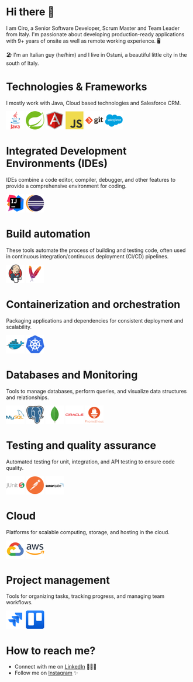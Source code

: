 # Hi there 👋
I am Ciro, a Senior Software Developer, Scrum Master and Team Leader from Italy. I'm passionate about developing production-ready applications with 9+ years of onsite as well as remote working experience. 🖥️

🏖️ I'm an Italian guy (he/him) and I live in Ostuni, a beautiful little city in the south of Italy.

# Technologies & Frameworks
I mostly work with Java, Cloud based technologies and Salesforce CRM.

<img src='https://github.com/devicons/devicon/blob/master/icons/java/java-original-wordmark.svg' alt='Java' height=50> <img src='https://github.com/devicons/devicon/blob/master/icons/spring/spring-original.svg' alt='spring' title='spring' height=50> <img src='https://github.com/devicons/devicon/blob/master/icons/angularjs/angularjs-original.svg' alt='AngularJS' title='AngularJS' height=50>
<img src='https://github.com/devicons/devicon/blob/master/icons/javascript/javascript-original.svg' alt='Javascript' height=50> <img src='https://github.com/devicons/devicon/blob/master/icons/git/git-original-wordmark.svg' alt='Git' height=50> <img src='https://github.com/devicons/devicon/blob/master/icons/salesforce/salesforce-original.svg' alt='salesforce' title='salesforce' height=50>

# Integrated Development Environments (IDEs)
IDEs combine a code editor, compiler, debugger, and other features to provide a comprehensive environment for coding.

<img src='https://github.com/devicons/devicon/blob/master/icons/intellij/intellij-original.svg' alt='IntelliJ IDEA' title='IntelliJ IDEA' height=50> <img src='https://github.com/devicons/devicon/blob/master/icons/eclipse/eclipse-original.svg' alt='Eclipse IDE' title='Eclipse IDE' height=50>

# Build automation
These tools automate the process of building and testing code, often used in continuous integration/continuous deployment (CI/CD) pipelines.

<img src='https://github.com/devicons/devicon/blob/master/icons/jenkins/jenkins-original.svg' alt='jenkins' title='jenkins' height=50> <img src='https://github.com/devicons/devicon/blob/master/icons/maven/maven-original.svg' alt='Apache Maven' title='Apache Maven' height=50>

# Containerization and orchestration
Packaging applications and dependencies for consistent deployment and scalability.

<img src='https://github.com/devicons/devicon/blob/master/icons/docker/docker-original.svg' alt='docker' title='docker' height=50> <img src='https://github.com/devicons/devicon/blob/master/icons/kubernetes/kubernetes-original.svg' alt='kubernetes' title='kubernetes' height=50>

# Databases and Monitoring
Tools to manage databases, perform queries, and visualize data structures and relationships.

<img src='https://github.com/devicons/devicon/blob/master/icons/mysql/mysql-original-wordmark.svg' alt='mysql' height=50> <img src='https://github.com/devicons/devicon/blob/master/icons/postgresql/postgresql-original.svg' alt='postgresql' title='postgresql' height=50>
<img src='https://github.com/devicons/devicon/blob/master/icons/mongodb/mongodb-original.svg' alt='mongodb' title='mongodb' height=50> <img src='https://github.com/devicons/devicon/blob/master/icons/oracle/oracle-original.svg' alt='oracle' height=50>
<img src='https://github.com/devicons/devicon/blob/master/icons/prometheus/prometheus-plain-wordmark.svg' alt='prometheus' title='prometheus' height=50>

# Testing and quality assurance
Automated testing for unit, integration, and API testing to ensure code quality.

<img src='https://github.com/devicons/devicon/blob/master/icons/junit/junit-original-wordmark.svg' alt='junit' height=50> <img src='https://github.com/devicons/devicon/blob/master/icons/postman/postman-original.svg' alt='postman' title='postman' height=50> <img src='https://github.com/devicons/devicon/blob/master/icons/sonarqube/sonarqube-original-wordmark.svg' alt='sonarqube' title='sonarqube' height=50>

# Cloud
Platforms for scalable computing, storage, and hosting in the cloud.

<img src='https://github.com/devicons/devicon/blob/master/icons/googlecloud/googlecloud-original.svg' alt='Google Cloud Platform' title='Google Cloud Platform' height=50> <img src='https://github.com/devicons/devicon/blob/master/icons/amazonwebservices/amazonwebservices-original-wordmark.svg' alt='AWS' title='AWS' height=50>

# Project management
Tools for organizing tasks, tracking progress, and managing team workflows.

<img src='https://github.com/devicons/devicon/blob/master/icons/jira/jira-original.svg' alt='jira' title='jira' height=50> <img src='https://github.com/devicons/devicon/blob/master/icons/trello/trello-original.svg' alt='trello' title='trello' height=50>

# How to reach me?
- Connect with me on [LinkedIn](https://www.linkedin.com/in/ciro-santoro-5167b541/) 👨🏻‍💻
- Follow me on [Instagram](https://www.instagram.com/88cirux/) ✨

<!--
**cirux/cirux** is a ✨ _special_ ✨ repository because its `README.md` (this file) appears on your GitHub profile.

Here are some ideas to get you started:

- 🔭 I’m currently working on ...
- 🌱 I’m currently learning ...
- 👯 I’m looking to collaborate on ...
- 🤔 I’m looking for help with ...
- 💬 Ask me about ...
- 📫 How to reach me: ...
- 😄 Pronouns: ...
- ⚡ Fun fact: ...
-->
